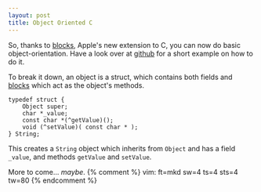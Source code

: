 ```yaml
---
layout: post
title: Object Oriented C
---
```

So, thanks to [blocks](http://thirdcog.eu/pwcblocks/), Apple's new extension to
C, you can now do basic object-orientation. Have a look over at
[github](http://gist.github.com/605457) for a short example on how to do it.

To break it down, an object is a struct, which contains both fields and
[blocks](http://thirdcog.eu/pwcblocks/) which act as the object's methods.

	typedef struct {
		Object super;
		char *_value;
		const char *(^getValue)();
		void (^setValue)( const char * );
	} String;

This creates a `String` object which inherits from `Object` and has a field
`_value`, and methods `getValue` and `setValue`.

More to come... _maybe_.
{% comment %}
vim: ft=mkd sw=4 ts=4 sts=4 tw=80
{% endcomment %}
